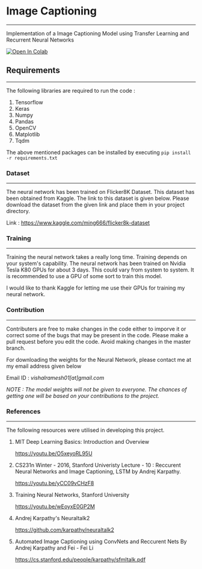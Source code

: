 # Image Captioning
___
Implementation of a Image Captioning Model using Transfer Learning and Recurrent Neural Networks

[![Open In Colab](https://colab.research.google.com/assets/colab-badge.svg)](https://colab.research.google.com/github/iVishalr/Image-Captioning/blob/master/Notebook/ImageCaptioning.ipynb)

## Requirements
___
The following libraries are required to run the code : 
  1. Tensorflow
  2. Keras
  3. Numpy
  4. Pandas
  5. OpenCV
  6. Matplotlib
  7. Tqdm

The above mentioned packages can be installed by executing ```pip install -r requirements.txt```

### Dataset
___

The neural network has been trained on Flicker8K Dataset. This dataset has been obtained from Kaggle. The link to this dataset is given below. Please download the dataset from the given link and place them in your project directory.

Link : https://www.kaggle.com/ming666/flicker8k-dataset

### Training
___

Training the neural network takes a really long time. Training depends on your system's capability. The neural network has been trained on Nvidia Tesla K80 GPUs for about 3 days. This could vary from system to system. It is recommended to use a GPU of some sort to train this model.

I would like to thank Kaggle for letting me use their GPUs for training my neural network.

### Contribution
___

Contributers are free to make changes in the code either to imporve it or correct some of the bugs that may be present in the code. Please make a pull request before you edit the code. Avoid making changes in the master branch.

For downloading the weights for the Neural Network, please contact me at my email address given below

Email ID : *vishalramesh01[at]gmail.com*

*NOTE : The model weights will not be given to everyone. The chances of getting one will be based on your contributions to the       project.*

### References
___

The following resources were utilised in developing this project.

1. MIT Deep Learning Basics: Introduction and Overview
   
   https://youtu.be/O5xeyoRL95U
2. CS231n Winter - 2016, Stanford Univeristy
   Lecture - 10 : Reccurent Neural Networks and Image Captioning, LSTM by Andrej Karpathy.
   
   https://youtu.be/yCC09vCHzF8
3. Training Neural Networks, Stanford University
   
   https://youtu.be/wEoyxE0GP2M
4. Andrej Karpathy's Neuraltalk2
   
   https://github.com/karpathy/neuraltalk2
5. Automated Image Captioning using ConvNets and Reccurent Nets
   By Andrej Karpathy and Fei - Fei Li
   
   https://cs.stanford.edu/people/karpathy/sfmltalk.pdf
